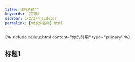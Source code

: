 ```yaml
---
title: 课程名称""
keywords: （可选）
sidebar: 1/2/3/4_sidebar
permalink: [md文件名称].html
---
```


{% include callout.html content="你的引用" type="primary" %} 

## 标题1



